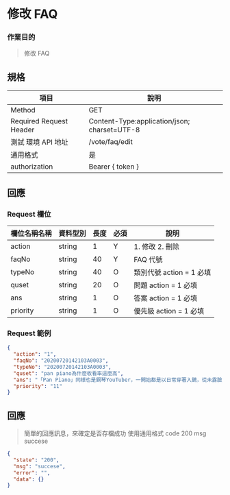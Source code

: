 # 修改 FAQ

### 作業目的

> 修改 FAQ

## 規格

| 項目                    | 說明                                         |
| ----------------------- | -------------------------------------------- |
| Method                  | GET                                          |
| Required Request Header | Content-Type:application/json; charset=UTF-8 |
| 測試 環境 API 地址      | /vote/faq/edit                               |
| 通用格式                | 是                                           |
| authorization           | Bearer { token }                             |

## 回應

### Request 欄位

| 欄位名稱名稱 | 資料型別 | 長度 | 必須 | 說明                     |
| ------------ | -------- | ---- | ---- | ------------------------ |
| action       | string   | 1    | Y    | 1. 修改 2. 刪除          |
| faqNo        | string   | 40   | Y    | FAQ 代號                 |
| typeNo       | string   | 40   | O    | 類別代號 action = 1 必填 |
| quset        | string   | 20   | O    | 問題 action = 1 必填     |
| ans          | string   | 1    | O    | 答案 action = 1 必填     |
| priority     | string   | 1    | O    | 優先級 action = 1 必填   |

### Request 範例

```json
{
  "action": "1",
  "faqNo": "20200720142103A0003",
  "typeNo": "20200720142103A0003",
  "quset": "pan piano為什麼收看率這麼高",
  "ans": "「Pan Piano」同樣也是鋼琴YouTuber，一開始都是以日常穿著入鏡，從未露臉，不過她的好身材經常受到討論，Pan也開始在彈鋼琴時cosplay動漫角色，多套爆乳裝扮讓粉絲看得目不轉睛，追蹤人數直線上升，目前有65.7萬人訂閱頻道",
  "priority": "11"
}
```

## 回應

> 簡單的回應訊息，來確定是否存檔成功
> 使用通用格式 code 200 msg succese

```json
{
  "state": "200",
  "msg": "succese",
  "error": "",
  "data": {}
}
```

